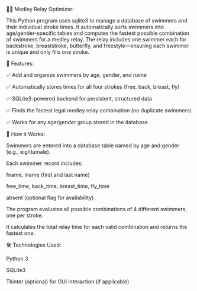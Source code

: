 🏊‍♂️ Medley Relay Optimizer:

This Python program uses sqlite3 to manage a database of swimmers and their individual stroke times. It automatically sorts swimmers into age/gender-specific tables and computes the fastest possible combination of swimmers for a medley relay. The relay includes one swimmer each for backstroke, breaststroke, butterfly, and freestyle—ensuring each swimmer is unique and only fills one stroke.



🚀 Features:

✅ Add and organize swimmers by age, gender, and name

✅ Automatically stores times for all four strokes (free, back, breast, fly)

✅ SQLite3-powered backend for persistent, structured data

✅ Finds the fastest legal medley relay combination (no duplicate swimmers)

✅ Works for any age/gender group stored in the database



🧠 How it Works:

Swimmers are entered into a database table named by age and gender (e.g., eightumale).

Each swimmer record includes:

fname, lname (first and last name)

free_time, back_time, breast_time, fly_time

absent (optional flag for availability)

The program evaluates all possible combinations of 4 different swimmers, one per stroke.

It calculates the total relay time for each valid combination and returns the fastest one.



🛠️ Technologies Used:

Python 3

SQLite3

Tkinter (optional) for GUI interaction (if applicable)
